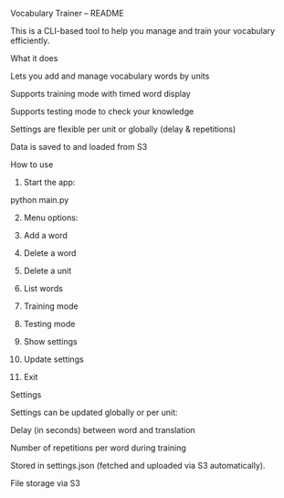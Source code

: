 Vocabulary Trainer – README

This is a CLI-based tool to help you manage and train your vocabulary efficiently.

What it does

Lets you add and manage vocabulary words by units

Supports training mode with timed word display

Supports testing mode to check your knowledge

Settings are flexible per unit or globally (delay & repetitions)

Data is saved to and loaded from S3

How to use

1. Start the app:

python main.py

2. Menu options:

1. Add a word
2. Delete a word
3. Delete a unit
4. List words
5. Training mode
6. Testing mode
7. Show settings
8. Update settings
9. Exit

Settings

Settings can be updated globally or per unit:

Delay (in seconds) between word and translation

Number of repetitions per word during training

Stored in settings.json (fetched and uploaded via S3 automatically).

File storage via S3
